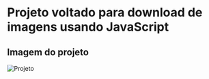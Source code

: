 # Projeto voltado para download de imagens usando JavaScript

## Imagem do projeto
![Projeto ](https://user-images.githubusercontent.com/72763379/127407092-2fa09dc5-4ebc-4b65-a03f-874a300b790b.png)
